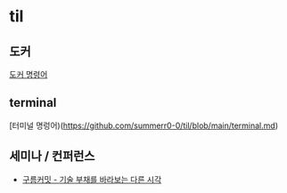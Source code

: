 # til
## 도커
[도커 명령어](https://github.com/summerr0-0/til/blob/main/docker-command.md)

## terminal
[터미널 명렁어)(https://github.com/summerr0-0/til/blob/main/terminal.md)

## 세미나 / 컨퍼런스
- [구름커밋 - 기술 부채를 바라보는 다른 시각](https://github.com/summerr0-0/til/blob/main/%5Bgroom%20commit%5D%EA%B8%B0%EC%88%A0%20%EB%B6%80%EC%B1%84%EB%A5%BC%20%EB%B0%94%EB%9D%BC%EB%B3%B4%EB%8A%94%20%EB%8B%A4%EB%A5%B8%20%EC%8B%9C%EA%B0%81.md)

